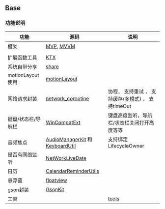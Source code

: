 ## Base

### 功能说明
| 功能 | 源码 | 说明 |
| ---- | ---- | ---- |
| 框架     | [MVP](src/main/java/me/shetj/base/mvp), [MVVM](src/main/java/me/shetj/base/mvvm)      |      |
|      |   |      |
| 扩展函数工具    | [KTX](src/main/java/me/shetj/base/ktx)     |     |
| 系统自带分享   |  [share](src/main/java/me/shetj/base/share)    |      |
| motionLayout使用   |  [motionLayout](src/main/java/me/shetj/base/anim/motion)    |      |
| 网络请求封装   |  [network_coroutine](src/main/java/me/shetj/base/network_coroutine)    | 协程， 支持重试 ， 支持缓存([多模式](src/main/java/me/shetj/base/network_coroutine/RequestOption.kt)) ， 支持timeOut   |
| 键盘/状态栏/导航栏   |  [WinCompatExt](src/main/java/me/shetj/base/ktx/WinCompatExt.kt)     | 键盘高度监听，导航栏/状态栏关闭打开高度等等     |
| 音频焦点   |   [AudioManagerKit](src/main/java/me/shetj/base/tools/app/AudioManagerKit.kt) 和 [KeyboardUtil](src/main/java/me/shetj/base/tools/app/KeyboardUtil.kt)   |  支持绑定LifecycleOwner   |
| 是否有网络监听   |  [NetWorkLiveDate](src/main/java/me/shetj/base/model/NetWorkLiveDate.kt)    |      |
| 日历   |  [CalendarReminderUtils](src/main/java/me/shetj/base/tools/time/CalendarReminderUtils.kt)   |      |
| 悬浮窗   | [floatview](src/main/java/me/shetj/base/view/floatview)     |      |
| gson封装   | [GsonKit](src/main/java/me/shetj/base/tools/json/GsonKit.kt)     |      |
| 工具   |      | [tools](src/main/java/me/shetj/base/tools)     |